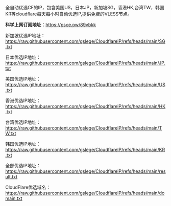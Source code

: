 全自动优选CF的IP，包含美国US，日本JP，新加坡SG，香港HK,台湾TW，韩国KR等cloudflare每天每小时自动优选IP,提供免费的VLESS节点。


<b>科学上网订阅地址</b>：https://psce.pw/89vbkk

新加坡优选IP地址：https://raw.githubusercontent.com/gslege/CloudflareIP/refs/heads/main/SG.txt

日本优选IP地址：https://raw.githubusercontent.com/gslege/CloudflareIP/refs/heads/main/JP.txt

美国优选IP地址：https://raw.githubusercontent.com/gslege/CloudflareIP/refs/heads/main/US.txt

香港优选IP地址：https://raw.githubusercontent.com/gslege/CloudflareIP/refs/heads/main/HK.txt

台湾优选IP地址：https://raw.githubusercontent.com/gslege/CloudflareIP/refs/heads/main/TW.txt

韩国优选IP地址：https://raw.githubusercontent.com/gslege/CloudflareIP/refs/heads/main/KR.txt

全部优选IP地址：https://raw.githubusercontent.com/gslege/CloudflareIP/refs/heads/main/result.txt

CloudFlare优选域名：https://raw.githubusercontent.com/gslege/CloudflareIP/refs/heads/main/domain.txt
